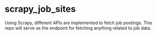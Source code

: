 # scrapy_job_sites
Using Scrapy, different APIs are implemented to fetch job postings. This repo will serve as the endpoint for fetching anything related to job data.
